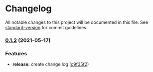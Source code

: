 # Changelog

All notable changes to this project will be documented in this file. See [standard-version](https://github.com/conventional-changelog/standard-version) for commit guidelines.

### [0.1.2](https://github.com/studioTeaTwo/aframe-japanese-font/compare/v0.1.1...v0.1.2) (2021-05-17)


### Features

* **release:** create change log ([c9f35f2](https://github.com/studioTeaTwo/aframe-japanese-font/commit/c9f35f27f32449040b0fddd59237580ca83dab52))
